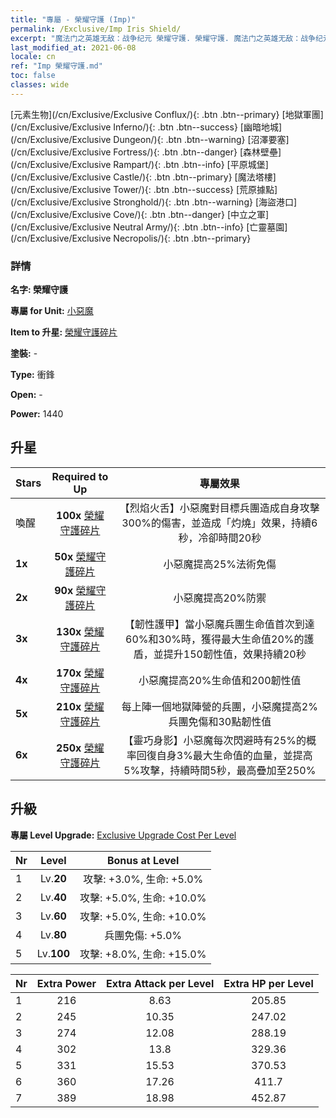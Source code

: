 ```yaml
---
title: "專屬 - 榮耀守護 (Imp)"
permalink: /Exclusive/Imp Iris Shield/
excerpt: "魔法门之英雄无敌：战争纪元 榮耀守護. 榮耀守護. 魔法门之英雄无敌：战争纪元 專屬 榮耀守護. 小惡魔 專屬."
last_modified_at: 2021-06-08
locale: cn
ref: "Imp 榮耀守護.md"
toc: false
classes: wide
---
```

 [元素生物](/cn/Exclusive/Exclusive Conflux/){: .btn .btn--primary} [地獄軍團](/cn/Exclusive/Exclusive Inferno/){: .btn .btn--success} [幽暗地城](/cn/Exclusive/Exclusive Dungeon/){: .btn .btn--warning} [沼澤要塞](/cn/Exclusive/Exclusive Fortress/){: .btn .btn--danger} [森林壁壘](/cn/Exclusive/Exclusive Rampart/){: .btn .btn--info} [平原城堡](/cn/Exclusive/Exclusive Castle/){: .btn .btn--primary} [魔法塔樓](/cn/Exclusive/Exclusive Tower/){: .btn .btn--success} [荒原據點](/cn/Exclusive/Exclusive Stronghold/){: .btn .btn--warning} [海盜港口](/cn/Exclusive/Exclusive Cove/){: .btn .btn--danger} [中立之軍](/cn/Exclusive/Exclusive Neutral Army/){: .btn .btn--info} [亡靈墓園](/cn/Exclusive/Exclusive Necropolis/){: .btn .btn--primary} 

### 詳情
 **名字: 榮耀守護** 

 **專屬 for Unit:** [小惡魔](/cn/units/Imp/) 

 **Item to 升星:** [榮耀守護碎片](/cn/Items/con_913/)

 **塗裝:** -

 **Type:** 衝鋒

 **Open:** -

 **Power:** 1440

## 升星

  |     Stars    |  Required to Up | 專屬效果 |
  |:-------------|:---------------:|:---------------:|
  |  喚醒  | **100x** [榮耀守護碎片](/cn/Items/con_913/) | 【烈焰火舌】小惡魔對目標兵團造成自身攻擊300%的傷害，並造成「灼燒」效果，持續6秒，冷卻時間20秒 |
  | **1x** <i class="fas fa-star"/> | **50x** [榮耀守護碎片](/cn/Items/con_913/) | 小惡魔提高25%法術免傷 |
  | **2x** <i class="fas fa-star"/> | **90x** [榮耀守護碎片](/cn/Items/con_913/) | 小惡魔提高20%防禦 |
  | **3x** <i class="fas fa-star"/> | **130x** [榮耀守護碎片](/cn/Items/con_913/) | 【韌性護甲】當小惡魔兵團生命值首次到達60%和30%時，獲得最大生命值20%的護盾，並提升150韌性值，效果持續20秒 |
  | **4x** <i class="fas fa-star"/> | **170x** [榮耀守護碎片](/cn/Items/con_913/) | 小惡魔提高20%生命值和200韌性值 |
  | **5x** <i class="fas fa-star"/> | **210x** [榮耀守護碎片](/cn/Items/con_913/) | 每上陣一個地獄陣營的兵團，小惡魔提高2%兵團免傷和30點韌性值 |
  | **6x** <i class="fas fa-star"/> | **250x** [榮耀守護碎片](/cn/Items/con_913/) | 【靈巧身影】小惡魔每次閃避時有25%的概率回復自身3%最大生命值的血量，並提高5%攻擊，持續時間5秒，最高疊加至250% |


## 升級
 **專屬 Level Upgrade:** [Exclusive Upgrade Cost Per Level](/Exclusive/ExclusiveUpgradeCostPerLevel/)

  |  Nr  |   Level  | Bonus at Level |
  |:-----|:--------:|:--------------:|
  | 1 | Lv.**20** | 攻擊: +3.0%, 生命: +5.0% |
  | 2 | Lv.**40** | 攻擊: +5.0%, 生命: +10.0% |
  | 3 | Lv.**60** | 攻擊: +5.0%, 生命: +10.0% |
  | 4 | Lv.**80** | 兵團免傷: +5.0% |
  | 5 | Lv.**100** | 攻擊: +8.0%, 生命: +15.0% |


  |  Nr  |  Extra Power | Extra Attack per Level | Extra HP per Level |
  |:-----|:--------:|:--------:|:--------:|
  | 1 | 216 | 8.63 | 205.85 |
  | 2 | 245 | 10.35 | 247.02 |
  | 3 | 274 | 12.08 | 288.19 |
  | 4 | 302 | 13.8 | 329.36 |
  | 5 | 331 | 15.53 | 370.53 |
  | 6 | 360 | 17.26 | 411.7 |
  | 7 | 389 | 18.98 | 452.87 |



